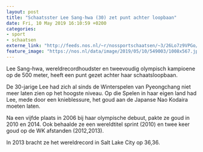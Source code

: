 ```yaml
---
layout: post
title: "Schaatsster Lee Sang-hwa (30) zet punt achter loopbaan"
date: Fri, 10 May 2019 16:10:59 +0200
categories: 
- sport 
- schaatsen 
externe_link: "http://feeds.nos.nl/~r/nossportschaatsen/~3/26Lo7z9VPGo/2284007"
feature_image: "https://nos.nl/data/image/2019/05/10/549003/1008x567.jpg"
---
```


<p>Lee Sang-hwa, wereldrecordhoudster en tweevoudig olympisch kampioene op de 500 meter, heeft een punt gezet achter haar schaatsloopbaan.</p>
<p>De 30-jarige Lee had zich al sinds de Winterspelen van Pyeongchang niet meer laten zien op het hoogste niveau. Op die Spelen in haar eigen land had Lee, mede door een knieblessure, het goud aan de Japanse Nao Kodaira moeten laten.</p>
<p>Na een vijfde plaats in 2006 bij haar olympische debuut, pakte ze goud in 2010 en 2014. Ook behaalde ze een wereldtitel sprint (2010) en twee keer goud op de WK afstanden (2012,2013).</p>
<p>In 2013 bracht ze het wereldrecord in Salt Lake City op 36,36.</p><img src="http://feeds.feedburner.com/~r/nossportschaatsen/~4/26Lo7z9VPGo" height="1" width="1" alt=""/>
